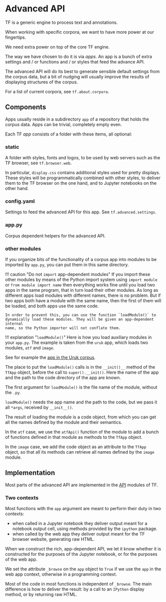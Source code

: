 # Advanced API

TF is a generic engine to process text and annotations.

When working with specific corpora, we want to have more power at our fingertips.

We need extra power on top of the core TF engine.

The way we have chosen to do it is via *apps*.
An app is a bunch of extra settings and / or functions and / or styles
that feed the advance API.

The advanced API will do its best to generate sensible default settings from
the corpus data, but a bit of nudging will usually improve the results of displaying
structures of the corpus.

For a list of current corpora, see `tf.about.corpora`.

## Components

Apps usually reside in a subdirectory `app` of a repository that holds the corpus data.
Apps can be trivial, completely empty even.

Each TF *app* consists of a folder with these items, all optional:

### static

A folder with styles, fonts and logos, to be used by web servers such as the
TF browser, see `tf.browser.web`.

In particular, `display.css` contains additional styles used for pretty displays.
These styles will be programmatically combined with other styles,
to deliver them to the TF browser on the one hand, and to Jupyter notebooks
on the other hand.

### config.yaml

Settings to feed the advanced API for this app. See `tf.advanced.settings`.

### app.py

Corpus dependent helpers for the advanced API.

### other modules

If you organize bits of the functionality of a corpus app into modules
to be imported by `app.py`, you can put them in this same directory.

!!! caution "Do not `import` app-dependent modules"
    If you import these other modules by means of the Python import system using 
    `import module` or `from module import name` then everything works fine until you
    load two apps in the same program, that in turn load their other modules.
    As long as different apps load modules with different names, there is no problem.
    But if two apps both have a module with the same name, then the first of them
    will be loaded, and both apps use the same code.

    In order to prevent this, you can use the function `loadModule()` to
    dynamically load these modules. They will be given an app-dependent internal
    name, so the Python importer will not conflate them.

!!! explanation "`loadModule()`"
    Here is how you load auxiliary modules in your `app.py`.
    The example is taken from the `uruk` app, which loads
    two modules, `atf` and `image`.

See for example the
[app in the Uruk corpus](https://github.com/Nino-cunei/uruk/tree/master/app).

The place to put the `loadModule()` calls is in the `__init()__` method of the
`TfApp` object, before the call to `super().__init()`.
Here the name of the app and the path to the code directory of the
app are known.

The first argument for `loadModule()` is the file name of the module,
without the `.py`.

`loadModule()` needs the app name and the path to the code,
but we pass it all `*args`, received by `__init__()`.

The result of loading the module is a code object,
from which you can get all the names defined by the module and their semantics.

In the `atf` case, we use the `atfApi()` function of the module to add 
a bunch of functions defined in that module as methods to the `TfApp` object.

In the `image` case, we add the code object as an attribute to the `TfApp` object,
so that all its methods can retrieve all names defined by the `image` module.

## Implementation

Most parts of the advanced API are implemented in the
[API](https://github.com/annotation/text-fabric/blob/master/tf/advanced)
modules of TF.

### Two contexts

Most functions with the `app` argument are meant to perform their duty
in two contexts:

*   when called in a Jupyter notebook they deliver output meant
    for a notebook output cell, using methods provided by the `ipython` package.
*   when called by the web app they deliver output meant for the TF browser website,
    generating raw HTML.

When we construct the rich, app-dependent API,
we let it know whether it is constructed for the purposes of the Jupyter notebook,
or for the purposes of the web app.

We set the attribute `_browse` on the `app` object to `True` 
if we use the `app` in the web app context, otherwise in a programming context.

Most of the code in most functions is independent of `_browse`.
The main difference is how to deliver the result:
by a call to an `IPython` display method, or by returning raw HTML.
